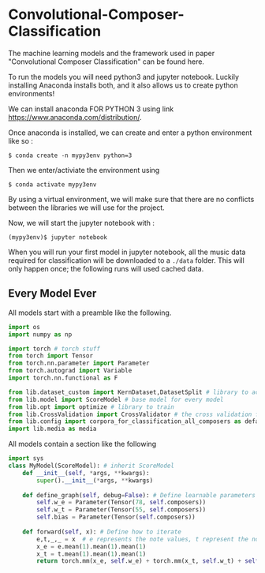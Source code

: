 # Convolutional-Composer-Classification
The machine learning models and the framework used in paper "Convolutional Composer Classification" can be found here.

To run the models you will need python3 and jupyter notebook.
Luckily installing Anaconda installs both, and it also allows us to create python environments! 

We can install anaconda FOR PYTHON 3 using link https://www.anaconda.com/distribution/.

Once anaconda is installed, we can create and enter a python environment like so :
```
$ conda create -n mypy3env python=3 
```

Then we enter/activiate the environment using
```
$ conda activate mypy3env
```

By using a virtual environment, we will make sure that there are no conflicts between the libraries we will use for the project. 

Now, we will start the jupyter notebook with :
```
(mypy3env)$ jupyter notebook
```

When you will run your first model in jupyter notebook, all the music data required for classification will be downloaded to a `./data` folder. This will only happen once; the following runs will used cached data.



## Every Model Ever
All models start with a preamble like the following.
```python
import os
import numpy as np

import torch # torch stuff
from torch import Tensor
from torch.nn.parameter import Parameter
from torch.autograd import Variable
import torch.nn.functional as F

from lib.dataset_custom import KernDataset,DatasetSplit # library to access music dataset
from lib.model import ScoreModel # base model for every model
from lib.opt import optimize # library to train
from lib.CrossValidation import CrossValidator # the cross validation framework
from lib.config import corpora_for_classification_all_composers as default_corpora
import lib.media as media
```



All models contain a section like the following 
```python
import sys
class MyModel(ScoreModel): # inherit ScoreModel
    def __init__(self, *args, **kwargs):
        super().__init__(*args, **kwargs)
    
    def define_graph(self, debug=False): # Define learnable parameters      
        self.w_e = Parameter(Tensor(78, self.composers)) 
        self.w_t = Parameter(Tensor(55, self.composers))
        self.bias = Parameter(Tensor(self.composers))
    
    def forward(self, x): # Define how to iterate
        e,t,_,_ = x  # e represents the note values, t represent the note-duration values
        x_e = e.mean(1).mean(1).mean(1)
        x_t = t.mean(1).mean(1).mean(1)
        return torch.mm(x_e, self.w_e) + torch.mm(x_t, self.w_t) + self.bias[None, :].expand(e.shape[0], -1)
```



